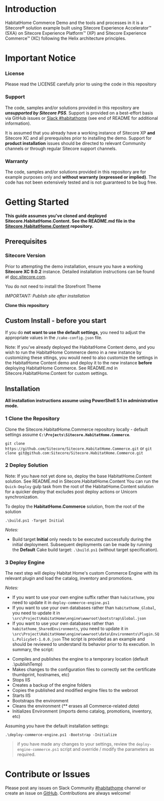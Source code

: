 # Introduction 
HabitatHome Commerce Demo and the tools and processes in it is a Sitecore&reg; solution example built using Sitecore Experience Accelerator&trade; (SXA) on Sitecore Experience Platform&trade; (XP) and Sitecore Experience Commerce&trade; (XC) following the Helix architecture principles.

# Important Notice

### License
Please read the LICENSE carefully prior to using the code in this repository
 
### Support

The code, samples and/or solutions provided in this repository are ***unsupported by Sitecore PSS***. Support is provided on a best-effort basis via GitHub issues or [Slack #habitathome](https://sitecorechat.slack.com/messages/habitathome/) (see end of README for additional information).

It is assumed that you already have a working instance of Sitecore XP **and** Sitecore XC  and all prerequisites prior to installing the demo. Support for **product installation** issues should be directed to relevant Community channels or through regular Sitecore support channels. 

### Warranty

The code, samples and/or solutions provided in this repository are for example purposes only and **without warranty (expressed or implied)**. The code has not been extensively tested and is not guaranteed to be bug free.  

# Getting Started

**This guide assumes you've cloned and deployed Sitecore.HabitatHome.Content. See the README.md file in the [Sitecore.HabitatHome.Content](https://github.com/sitecore/sitecore.habitathome.content) repository.**

## Prerequisites

### Sitecore Version

Prior to attempting the demo installation, ensure you have a working **Sitecore XC 9.0.2** instance. Detailed installation instructions can be found at [doc.sitecore.com](http://commercesdn.sitecore.net/SitecoreXC_9.0/Installation-Guide/9.0.2/SitecoreXC-9.0_Installation_Guide(On-Prem).pdf).

You do not need to install the Storefront Theme

*IMPORTANT: Publish site after installation*

**Clone this repository**

## Custom Install - before you start

If you do **not want to use the default settings**, you need to adjust the appropriate values in the `/cake-config.json` file.


Note: If you've already deployed the HabitatHome Content demo, and you wish to run the HabitatHome Commerce demo in a new instance by customizing these sttings,
you would need to also customize the settings in the HabitatHome Content demo and deploy it to the new instance **before** deploying HabitatHome Commerce. 
See README.md in Sitecore.HabitatHome.Content for custom settings.

## Installation
**All installation instructions assume using PowerShell 5.1 in administrative mode.**

### 1 Clone the Repository
Clone the Sitecore.HabitatHome.Commerce repository locally - default settings assume **`C:\Projects\Sitecore.HabitatHome.Commerce`**. 

`git clone https://github.com/Sitecore/Sitecore.HabitatHome.Commerce.git` or 
`git clone git@github.com:Sitecore/Sitecore.HabitatHome.Commerce.git`
  
### 2 Deploy Solution
Note: If you have not yet done so, deploy the base HabitatHome.Content solution. See README.md in Sitecore.HabitatHome.Content
You can run the `Quick-Deploy` gulp task from the root of the HabitatHome.Content solution for a quicker deploy that excludes post deploy actions or Unicorn synchronization.

To deploy the **HabitatHome.Commerce** solution, from the root of the solution

`.\build.ps1 -Target Initial`

_Notes:_

- Build target **Initial** only needs to be executed successfully during the initial deployment. Subsequent deployments can be made by running the **Default** Cake build target: `.\build.ps1` (without target specification).

### 3 Deploy Engine

The next step will deploy Habitat Home's custom Commerce Engine with its relevant plugin and load the catalog, inventory and promotions.

_Notes:_
* If you want to use your own engine suffix rather than `habitathome`, you need to update it in `deploy-commerce-engine.ps1`
* If you want to use your own databases rather than `habitathome_Global`, you need to update it in `\src\Project\HabitatHome\engine\wwwroot\bootstrap\Global.json`
* If you want to use your own databases rather than `habitathome_SharedEnvironments`, you need to update it in `\src\Project\HabitatHome\engine\wwwroot\data\Environments\Plugin.SQL.PolicySet-1.0.0.json`
The script is provided as an example and should be reviewed to understand its behavior prior to its execution. In summary, the script:

- Compiles and publishes the engine to a temporary location (default .\publishTemp)
- Makes changes to the configuration files to correctly set the certificate thumbprint, hostnames, etc)
- Stops IIS
- Creates a backup of the engine folders
- Copies the published and modified engine files to the webroot
- Starts IIS 
- Bootstraps the environment
- Cleans the environment (** erases all Commerce-related *data*)
- Initializes Environment (imports demo catalog, promotions, inventory, etc)


Assuming you have the default installation settings:

`.\deploy-commerce-engine.ps1 -Bootstrap -Initialize`

> if you have made any changes to your settings, review the `deploy-engine-commerce.ps1` script and override / modify the parameters as required.


# Contribute or Issues
Please post any issues on Slack Community [#habitathome](https://sitecorechat.slack.com/messages/habitathome/) channel or create an issue on [GitHub](https://github.com/Sitecore/Sitecore.HabitatHome.Commerce/issues). Contributions are always welcome!

